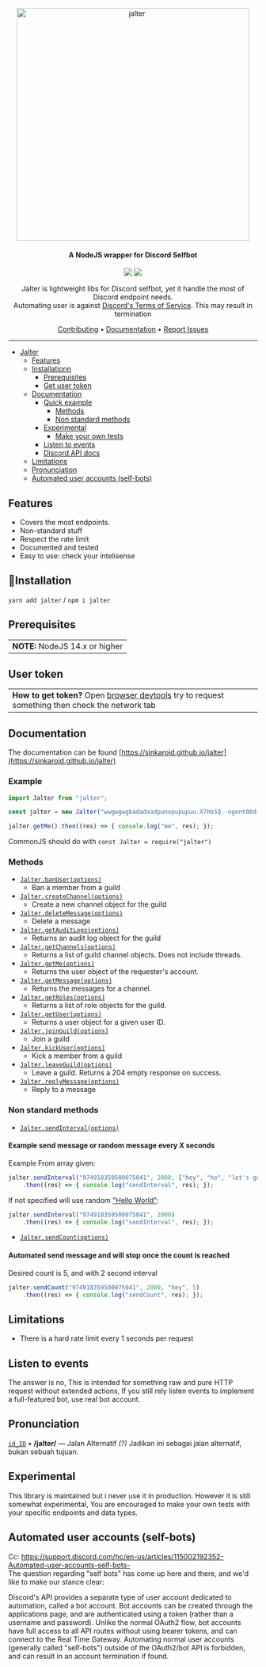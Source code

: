 <div align="center">
<a href="https://sinkaroid.github.io/jalter"><img width="470" src="https://cdn.discordapp.com/attachments/952117487166705747/975121178857459795/jalter-gh.png" alt="jalter"></a>


<h4 align="center">A NodeJS wrapper for Discord Selfbot</h4>

<p align="center">
	<a href="https://github.com/sinkaroid/jalter/actions/workflows/docs.yml"><img src="https://github.com/sinkaroid/jalter/actions/workflows/docs.yml/badge.svg"></a>
	<a href="https://packagephobia.com/result?p=jalter"><img src="https://packagephobia.com/badge?p=jalter"></a>
</p>

Jalter is lightweight libs for Discord selfbot, yet it handle the most of Discord endpoint needs.  
Automating user is against [Discord's Terms of Service](#automated-user-accounts-self-bots). This may result in termination

<a href="https://github.com/sinkaroid/jalter/blob/master/CONTRIBUTING.md">Contributing</a> •
<a href="https://sinkaroid.github.io/jalter">Documentation</a> •
<a href="https://github.com/sinkaroid/jalter/issues/new/choose">Report Issues</a>
</div>

---

- [Jalter](#)
  - [Features](#features)
  - [Installationn](#Installation)
    - [Prerequisites](#Prerequisites)
    - [Get user token](#User-token)
  - [Documentation](#Documentation)
    - [Quick example](#Example)
      - [Methods](#Methods)
      - [Non standard methods](#Non-standard-methods)
    - [Experimental](#Experimental)
      - [Make your own tests](#Experimental)
    - [Listen to events](#Listen-to-events) 
    - [Discord API docs](https://discord.com/developers/docs/intro)
  - [Limitations](#limitations)
  - [Pronunciation](#Pronunciation)
  - [Automated user accounts (self-bots)](#automated-user-accounts-self-bots)

## Features

- Covers the most endpoints.
- Non-standard stuff
- Respect the rate limit
- Documented and tested
- Easy to use: check your intelisense

## 🚀Installation
`yarn add jalter` / `npm i jalter`

## Prerequisites
<table>
	<td><b>NOTE:</b> NodeJS 14.x or higher</td>
</table>

## User token

<table>
	<td><b>How to get token?</b> Open <a href="http://prntscr.com/26epqp9">browser devtools</a> try to request something then check the network tab</td>
</table>

## Documentation
The documentation can be found [https://sinkaroid.github.io/jalter](https://sinkaroid.github.io/jalter)
### Example
```js
import Jalter from "jalter";

const jalter = new Jalter("wwgwgwgbadadaadpunopupupuu.X7hb5Q.-ngent00dinaLteer1213ngENt0dCcWW_1M");

jalter.getMe().then((res) => { console.log("me", res); });
```
CommonJS should do with `const Jalter = require("jalter")`  


### Methods
- [`Jalter.banUser(options)`](https://sinkaroid.github.io/jalter/classes/index.Jalter.html#banUser)
    - Ban a member from a guild
- [`Jalter.createChannel(options)`](https://sinkaroid.github.io/jalter/classes/index.Jalter.html#createChannel)
    - Create a new channel object for the guild
- [`Jalter.deleteMessage(options)`](https://sinkaroid.github.io/jalter/classes/index.Jalter.html#deleteMessage)
    - Delete a message
- [`Jalter.getAuditLogs(options)`](https://sinkaroid.github.io/jalter/classes/index.Jalter.html#getAuditLogs)
    - Returns an audit log object for the guild 
- [`Jalter.getChannels(options)`](https://sinkaroid.github.io/jalter/classes/index.Jalter.html#getChannels)
    - Returns a list of guild channel objects. Does not include threads.
- [`Jalter.getMe(options)`](https://sinkaroid.github.io/jalter/classes/index.Jalter.html#getMe)
    - Returns the user object of the requester's account.
- [`Jalter.getMessage(options)`](https://sinkaroid.github.io/jalter/classes/index.Jalter.html#getMessage)
    - Returns the messages for a channel.
- [`Jalter.getRoles(options)`](https://sinkaroid.github.io/jalter/classes/index.Jalter.html#getRoles)
    - Returns a list of role objects for the guild.
- [`Jalter.getUser(options)`](https://sinkaroid.github.io/jalter/classes/index.Jalter.html#getUser)
    - Returns a user object for a given user ID.
- [`Jalter.joinGuild(options)`](https://sinkaroid.github.io/jalter/classes/index.Jalter.html#joinGuild)
    - Join a guild
- [`Jalter.kickUser(options)`](https://sinkaroid.github.io/jalter/classes/index.Jalter.html#kickUser)
    - Kick a member from a guild
- [`Jalter.leaveGuild(options)`](https://sinkaroid.github.io/jalter/classes/index.Jalter.html#leaveGuild)
    - Leave a guild. Returns a 204 empty response on success.
- [`Jalter.replyMessage(options)`](https://sinkaroid.github.io/jalter/classes/index.Jalter.html#replyMessage)
    - Reply to a message

### Non standard methods
- [`Jalter.sendInterval(options)`](https://sinkaroid.github.io/jalter/classes/index.Jalter.html#sendInterval)

#### Example send message or random message every X seconds

Example From array given:
```js
jalter.sendInterval("974918359500075041", 2000, ["hey", "ho", "let's go"])
    .then((res) => { console.log("sendInterval", res); });
```

If not specified will use random ["Hello World"](https://github.com/sinkaroid/jalter/blob/master/src/const.ts#L4):
```js
jalter.sendInterval("974918359500075041", 2000)
    .then((res) => { console.log("sendInterval", res); });
```

- [`Jalter.sendCount(options)`](https://sinkaroid.github.io/jalter/classes/index.Jalter.html#sendCount)

#### Automated send message and will stop once the count is reached

Desired count is 5, and with 2 second interval
```js
jalter.sendCount("974918359500075041", 2000, "hey", 5)
    .then((res) => { console.log("sendCount", res); });
```

## Limitations
- There is a hard rate limit every 1 seconds per request

## Listen to events
The answer is no, This is intended for something raw and pure HTTP request without extended actions, If you still rely listen events to implement a full-featured bot, use real bot account.

## Pronunciation
[`id_ID`](https://www.localeplanet.com/java/id-ID/index.html) • **/jalter/** — Jalan Alternatif _(?)_ Jadikan ini sebagai jalan alternatif, bukan sebuah tujuan.

## Experimental
This library is maintained but i never use it in production. However it is still somewhat experimental, You are encouraged to make your own tests with your specific endpoints and data types.

## Automated user accounts (self-bots)

Cc: https://support.discord.com/hc/en-us/articles/115002192352-Automated-user-accounts-self-bots-  
The question regarding "self bots" has come up here and there, and we'd like to make our stance clear:

Discord's API provides a separate type of user account dedicated to automation, called a bot account. Bot accounts can be created through the applications page, and are authenticated using a token (rather than a username and password). Unlike the normal OAuth2 flow, bot accounts have full access to all API routes without using bearer tokens, and can connect to the Real Time Gateway. Automating normal user accounts (generally called "self-bots") outside of the OAuth2/bot API is forbidden, and can result in an account termination if found.  </table>
